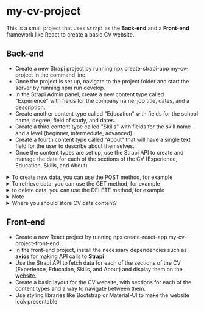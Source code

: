 # my-cv-project

This is a small project that uses `Strapi` as the **Back-end** and a **Front-end** framework like React to create a basic CV website.

## Back-end

- Create a new Strapi project by running npx create-strapi-app my-cv-project in the command line.
- Once the project is set up, navigate to the project folder and start the server by running npm run develop.
- In the Strapi Admin panel, create a new content type called "Experience" with fields for the company name, job title, dates, and a description.
- Create another content type called "Education" with fields for the school name, degree, field of study, and dates.
- Create a third content type called "Skills" with fields for the skill name and a level (beginner, intermediate, advanced).
- Create a fourth content type called "About" that will have a single text field for the user to describe about themselves.
- Once the content types are set up, use the Strapi API to create and manage the data for each of the sections of the CV (Experience, Education, Skills, and About).
  
<details>
 
<summary> 
To create new data, you can use the POST method, for example</summary>

```js
axios.post('http://localhost:1337/experiences', {
    company_name: 'ACME Inc.',
    job_title: 'Software Engineer',
    start_date: '2022-01-01',
    end_date: '2022-12-31',
    description: 'Worked on various projects using React, Node.js and MongoDB'
  })
  .then(response => {
    console.log(response);
  })
  .catch(error => {
    console.log(error);
  });
  ```

  </details>

  <details>

  <summary>
  To retrieve data, you can use the GET method, for example</summary>

```js
axios.get('http://localhost:1337/experiences')
  .then(response => {
    console.log(response.data);
  })
  .catch(error => {
    console.log(error);
  });
```
  </details>

  <details>

  <summary>to delete data, you can use the DELETE method, for example</summary>

```js
axios.delete('http://localhost:1337/experiences/1')
  .then(response => {
    console.log(response);
  })
  .catch(error => {
console.log(error);
});
```
</details>

<details>
<summary> Note</summary>

```js
You can use these API calls in your frontend code, in order to create, retrieve, update, and delete data for the different sections of your CV.

It's worth noting that the URLs and data in the examples above are just for demonstration purposes, and you'll need to adjust them to match your specific setup. Additionally, you'll want to make sure to handle any errors that may occur during the API calls and display appropriate messages to the user.
```
</details>

<details>

<summary>Where you should store CV data content?</summary>

```js
store the data for your CV content in a database. Strapi supports several databases like MongoDB, MySQL, and PostgreSQL. You can choose the one you are most comfortable with. Once you have set up the database, Strapi will automatically create the database tables and models based on the content types you have created.

Then you can use the Strapi API to create, retrieve, update and delete data for each of the sections of your CV (Experience, Education, Skills, and About). The API calls for creating, retrieving, updating and deleting data that I provided in my previous answer, are making requests to the database via the Strapi API.

You can also use a front-end library like axios to make HTTP requests to the Strapi API and interact with the data stored in the database.

It's important to mention that you can also use a different approach to store your data, like using a cloud-based database service like Firebase, AWS DynamoDB, or Google Cloud Firestore
```
</details>
  
## Front-end

- Create a new React project by running npx create-react-app my-cv-project-front-end.
- In the front-end project, install the necessary dependencies such as **axios** for making API calls to **Strapi**
- Use the Strapi API to fetch data for each of the sections of the CV (Experience, Education, Skills, and About) and display them on the website.
- Create a basic layout for the CV website, with sections for each of the content types and a way to navigate between them.
- Use styling libraries like Bootstrap or Material-UI to make the website look presentable
